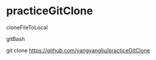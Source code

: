 # practiceGitClone
cloneFileToLocal

gitBash


git clone https://github.com/yangyangliu/practiceGitClone
